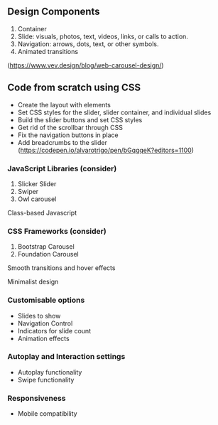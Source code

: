 ## Design Components

1. Container
2. Slide: visuals, photos, text, videos, links, or calls to action.
3. Navigation: arrows, dots, text, or other symbols.
4. Animated transitions


(https://www.vev.design/blog/web-carousel-design/)



## Code from scratch using CSS
- Create the layout with elements
- Set CSS styles for the slider, slider container, and individual slides
- Build the slider buttons and set CSS styles
- Get rid of the scrollbar through CSS
- Fix the navigation buttons in place
- Add breadcrumbs to the slider
(https://codepen.io/alvarotrigo/pen/bGqgqeK?editors=1100)


### JavaScript Libraries (consider)
1. Slicker Slider
2. Swiper
3. Owl carousel

Class-based Javascript

### CSS Frameworks (consider)
1. Bootstrap Carousel
2. Foundation Carousel


Smooth transitions and hover effects


Minimalist design

### Customisable options
- Slides to show
- Navigation Control
- Indicators for slide count
- Animation effects

### Autoplay and Interaction settings
- Autoplay functionality
- Swipe functionality

### Responsiveness
- Mobile compatibility